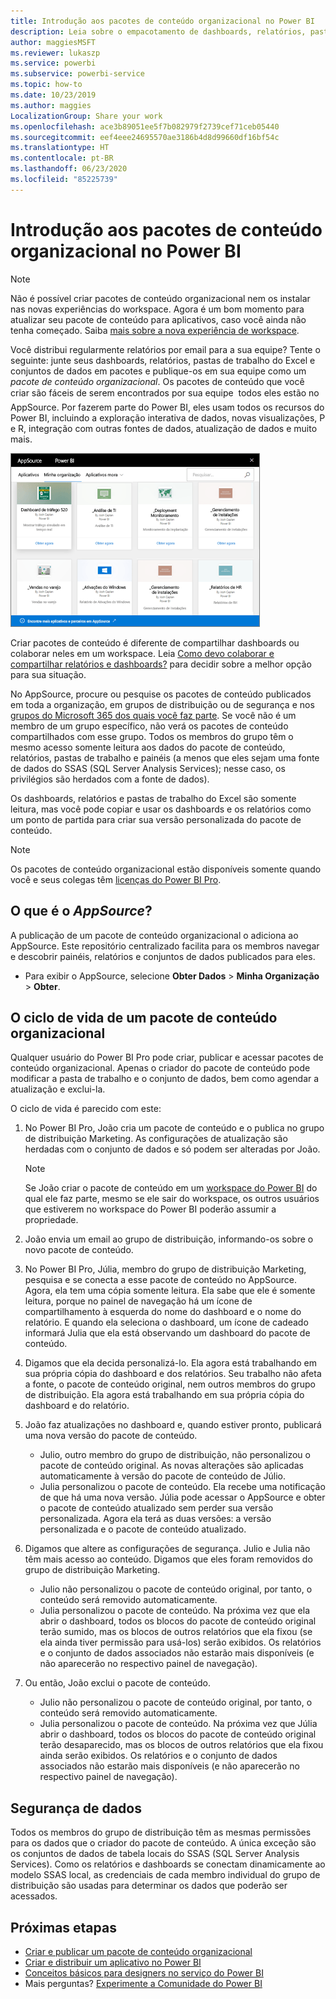 ```yaml
---
title: Introdução aos pacotes de conteúdo organizacional no Power BI
description: Leia sobre o empacotamento de dashboards, relatórios, pastas de trabalho do Excel e conjuntos de dados em pacotes de conteúdo organizacional, que você pode compartilhar com seus colegas de trabalho.
author: maggiesMSFT
ms.reviewer: lukaszp
ms.service: powerbi
ms.subservice: powerbi-service
ms.topic: how-to
ms.date: 10/23/2019
ms.author: maggies
LocalizationGroup: Share your work
ms.openlocfilehash: ace3b89051ee5f7b082979f2739cef71ceb05440
ms.sourcegitcommit: eef4eee24695570ae3186b4d8d99660df16bf54c
ms.translationtype: HT
ms.contentlocale: pt-BR
ms.lasthandoff: 06/23/2020
ms.locfileid: "85225739"
---
```

# <a name="intro-to-organizational-content-packs-in-power-bi"></a>Introdução aos pacotes de conteúdo organizacional no Power BI
> [!NOTE]
> Não é possível criar pacotes de conteúdo organizacional nem os instalar nas novas experiências do workspace. Agora é um bom momento para atualizar seu pacote de conteúdo para aplicativos, caso você ainda não tenha começado. Saiba [mais sobre a nova experiência de workspace](service-create-the-new-workspaces.md).
> 

Você distribui regularmente relatórios por email para a sua equipe? Tente o seguinte: junte seus dashboards, relatórios, pastas de trabalho do Excel e conjuntos de dados em pacotes e publique-os em sua equipe como um *pacote de conteúdo organizacional*. Os pacotes de conteúdo que você criar são fáceis de serem encontrados por sua equipe &#151; todos eles estão no AppSource. Por fazerem parte do Power BI, eles usam todos os recursos do Power BI, incluindo a exploração interativa de dados, novas visualizações, P e R, integração com outras fontes de dados, atualização de dados e muito mais.

![](media/service-organizational-content-pack-introduction/power-bi-org-content-packs.png)

Criar pacotes de conteúdo é diferente de compartilhar dashboards ou colaborar neles em um workspace. Leia [Como devo colaborar e compartilhar relatórios e dashboards?](service-how-to-collaborate-distribute-dashboards-reports.md) para decidir sobre a melhor opção para sua situação. 

No AppSource, procure ou pesquise os pacotes de conteúdo publicados em toda a organização, em grupos de distribuição ou de segurança e nos [grupos do Microsoft 365 dos quais você faz parte](https://support.office.com/article/Create-a-group-in-Office-365-7124dc4c-1de9-40d4-b096-e8add19209e9). Se você não é um membro de um grupo específico, não verá os pacotes de conteúdo compartilhados com esse grupo. Todos os membros do grupo têm o mesmo acesso somente leitura aos dados do pacote de conteúdo, relatórios, pastas de trabalho e painéis (a menos que eles sejam uma fonte de dados do SSAS (SQL Server Analysis Services); nesse caso, os privilégios são herdados com a fonte de dados).

Os dashboards, relatórios e pastas de trabalho do Excel são somente leitura, mas você pode copiar e usar os dashboards e os relatórios como um ponto de partida para criar sua versão personalizada do pacote de conteúdo.

> [!NOTE]
> Os pacotes de conteúdo organizacional estão disponíveis somente quando você e seus colegas têm [licenças do Power BI Pro](../fundamentals/service-features-license-type.md).
> 
> 

## <a name="what-is-appsource"></a>O que é o *AppSource*?
A publicação de um pacote de conteúdo organizacional o adiciona ao AppSource.  Este repositório centralizado facilita para os membros navegar e descobrir painéis, relatórios e conjuntos de dados publicados para eles.  

* Para exibir o AppSource, selecione **Obter Dados** > **Minha Organização** > **Obter**.

## <a name="the-life-cycle-of-an-organizational-content-pack"></a>O ciclo de vida de um pacote de conteúdo organizacional
Qualquer usuário do Power BI Pro pode criar, publicar e acessar pacotes de conteúdo organizacional. Apenas o criador do pacote de conteúdo pode modificar a pasta de trabalho e o conjunto de dados, bem como agendar a atualização e exclui-la.

O ciclo de vida é parecido com este:

1. No Power BI Pro, João cria um pacote de conteúdo e o publica no grupo de distribuição Marketing. As configurações de atualização são herdadas com o conjunto de dados e só podem ser alteradas por João.
   
   > [!NOTE]
   > Se João criar o pacote de conteúdo em um [workspace do Power BI](service-create-distribute-apps.md) do qual ele faz parte, mesmo se ele sair do workspace, os outros usuários que estiverem no workspace do Power BI poderão assumir a propriedade.
   > 
   > 
2. João envia um email ao grupo de distribuição, informando-os sobre o novo pacote de conteúdo.
3. No Power BI Pro, Júlia, membro do grupo de distribuição Marketing, pesquisa e se conecta a esse pacote de conteúdo no AppSource. Agora, ela tem uma cópia somente leitura. Ela sabe que ele é somente leitura, porque no painel de navegação há um ícone de compartilhamento à esquerda do nome do dashboard e o nome do relatório. E quando ela seleciona o dashboard, um ícone de cadeado informará Julia que ela está observando um dashboard do pacote de conteúdo. 
4. Digamos que ela decida personalizá-lo. Ela agora está trabalhando em sua própria cópia do dashboard e dos relatórios. Seu trabalho não afeta a fonte, o pacote de conteúdo original, nem outros membros do grupo de distribuição. Ela agora está trabalhando em sua própria cópia do dashboard e do relatório.
5. João faz atualizações no dashboard e, quando estiver pronto, publicará uma nova versão do pacote de conteúdo.
   
   * Julio, outro membro do grupo de distribuição, não personalizou o pacote de conteúdo original. As novas alterações são aplicadas automaticamente à versão do pacote de conteúdo de Júlio.  
   * Julia personalizou o pacote de conteúdo. Ela recebe uma notificação de que há uma nova versão.  Júlia pode acessar o AppSource e obter o pacote de conteúdo atualizado sem perder sua versão personalizada. Agora ela terá as duas versões: a versão personalizada e o pacote de conteúdo atualizado.
6. Digamos que altere as configurações de segurança. Julio e Julia não têm mais acesso ao conteúdo. Digamos que eles foram removidos do grupo de distribuição Marketing.
   
   * Julio não personalizou o pacote de conteúdo original, por tanto, o conteúdo será removido automaticamente. 
   * Julia personalizou o pacote de conteúdo. Na próxima vez que ela abrir o dashboard, todos os blocos do pacote de conteúdo original terão sumido, mas os blocos de outros relatórios que ela fixou (se ela ainda tiver permissão para usá-los) serão exibidos. Os relatórios e o conjunto de dados associados não estarão mais disponíveis (e não aparecerão no respectivo painel de navegação).
7. Ou então, João exclui o pacote de conteúdo.
   
   * Julio não personalizou o pacote de conteúdo original, por tanto, o conteúdo será removido automaticamente. 
   * Julia personalizou o pacote de conteúdo. Na próxima vez que Júlia abrir o dashboard, todos os blocos do pacote de conteúdo original terão desaparecido, mas os blocos de outros relatórios que ela fixou ainda serão exibidos. Os relatórios e o conjunto de dados associados não estarão mais disponíveis (e não aparecerão no respectivo painel de navegação).

## <a name="data-security"></a>Segurança de dados
Todos os membros do grupo de distribuição têm as mesmas permissões para os dados que o criador do pacote de conteúdo. A única exceção são os conjuntos de dados de tabela locais do SSAS (SQL Server Analysis Services). Como os relatórios e dashboards se conectam dinamicamente ao modelo SSAS local, as credenciais de cada membro individual do grupo de distribuição são usadas para determinar os dados que poderão ser acessados.

## <a name="next-steps"></a>Próximas etapas
* [Criar e publicar um pacote de conteúdo organizacional](service-organizational-content-pack-create-and-publish.md)
* [Criar e distribuir um aplicativo no Power BI](service-create-distribute-apps.md) 
* [Conceitos básicos para designers no serviço do Power BI](../fundamentals/service-basic-concepts.md)
* Mais perguntas? [Experimente a Comunidade do Power BI](https://community.powerbi.com/)
